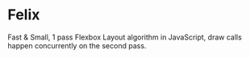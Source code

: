 # Felix

Fast & Small, 1 pass Flexbox Layout algorithm in JavaScript, draw calls happen concurrently on the second pass.

